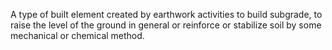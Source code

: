 A type of built element created by earthwork activities to build subgrade, to raise the level of the ground in general or reinforce or stabilize soil by some mechanical or chemical method.
